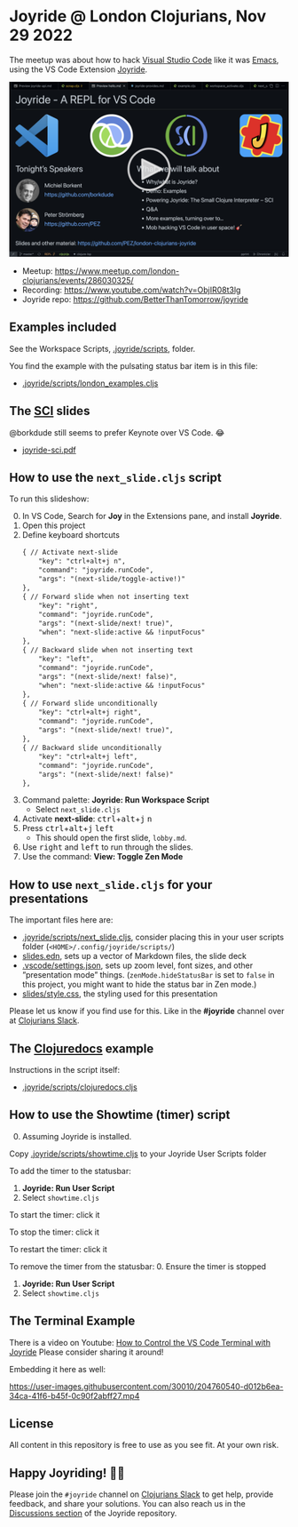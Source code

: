 # Joyride @ London Clojurians, Nov 29 2022

The meetup was about how to hack [Visual Studio Code](https://code.visualstudio.com/) like it was [Emacs](https://www.gnu.org/software/emacs/), using the VS Code Extension [Joyride](https://marketplace.visualstudio.com/items?itemName=betterthantomorrow.joyride).

[![](etc/London%20Clojurians%20Video%20Image.png)](https://www.youtube.com/watch?v=ObjIR08t3lg)

* Meetup: https://www.meetup.com/london-clojurians/events/286030325/
* Recording: https://www.youtube.com/watch?v=ObjIR08t3lg
* Joyride repo: https://github.com/BetterThanTomorrow/joyride

## Examples included

See the Workspace Scripts, [.joyride/scripts](.joyride/scripts), folder.

You find the example with the pulsating status bar item is in this file:
* [.joyride/scripts/london_examples.cljs](.joyride/scripts/london_examples.cljs)

## The [SCI](https://github.com/babashka/sci) slides

@borkdude still seems to prefer Keynote over VS Code. 😂

* [joyride-sci.pdf](joyride-sci.pdf)

## How to use the `next_slide.cljs` script

To run this slideshow:

0. In VS Code, Search for **Joy** in the Extensions pane, and install **Joyride**.
1. Open this project
1. Define keyboard shortcuts
    ```jsonc
    { // Activate next-slide
        "key": "ctrl+alt+j n",
        "command": "joyride.runCode",
        "args": "(next-slide/toggle-active!)"
    },
    { // Forward slide when not inserting text
        "key": "right",
        "command": "joyride.runCode",
        "args": "(next-slide/next! true)",
        "when": "next-slide:active && !inputFocus"
    },
    { // Backward slide when not inserting text
        "key": "left",
        "command": "joyride.runCode",
        "args": "(next-slide/next! false)",
        "when": "next-slide:active && !inputFocus"
    },
    { // Forward slide unconditionally
        "key": "ctrl+alt+j right",
        "command": "joyride.runCode",
        "args": "(next-slide/next! true)",
    },
    { // Backward slide unconditionally
        "key": "ctrl+alt+j left",
        "command": "joyride.runCode",
        "args": "(next-slide/next! false)"
    },
    ```
1. Command palette: **Joyride: Run Workspace Script**
   * Select `next_slide.cljs`
1. Activate **next-slide**: <kbd>ctrl</kbd>+<kbd>alt</kbd>+<kbd>j</kbd> <kbd>n</kbd>
1. Press <kbd>ctrl</kbd>+<kbd>alt</kbd>+<kbd>j</kbd> <kbd>left</kbd>
   * This should open the first slide, `lobby.md`.
1. Use <kbd>right</kbd> and <kbd>left</kbd> to run through the slides.
1. Use the command: **View: Toggle Zen Mode**

## How to use `next_slide.cljs` for your presentations

The important files here are:

* [.joyride/scripts/next_slide.cljs](.joyride/scripts/next_slide.cljs), consider placing this in your user scripts folder (`<HOME>/.config/joyride/scripts/`)
* [slides.edn](slides.edn), sets up a vector of Markdown files, the slide deck
* [.vscode/settings.json](.vscode/settings.json), sets up zoom level, font sizes, and other ”presentation mode” things. (`zenMode.hideStatusBar` is set to `false` in this project, you might want to hide the status bar in Zen mode.)
* [slides/style.css](slides/style.css), the styling used for this presentation

Please let us know if you find use for this. Like in the **#joyride** channel over at [Clojurians Slack](http://clojurians.net).

## The [Clojuredocs](https://clojuredocs.org/) example

Instructions in the script itself:
* [.joyride/scripts/clojuredocs.cljs](.joyride/scripts/clojuredocs.cljs)

## How to use the Showtime (timer) script

0. Assuming Joyride is installed.

Copy [.joyride/scripts/showtime.cljs](.joyride/scripts/showtime.cljs) to your Joyride User Scripts folder

To add the timer to the statusbar:
1. **Joyride: Run User Script**
2. Select `showtime.cljs`

To start the timer: click it

To stop the timer: click it

To restart the timer: click it

To remove the timer from the statusbar:
0. Ensure the timer is stopped
1. **Joyride: Run User Script**
2. Select `showtime.cljs`

## The Terminal Example

There is a video on Youtube: [How to Control the VS Code Terminal with Joyride](https://www.youtube.com/watch?v=BqoIp1YuOic) Please consider sharing it around!

Embedding it here as well:

https://user-images.githubusercontent.com/30010/204760540-d012b6ea-34ca-41f6-b45f-0c90f2abff27.mp4

## License

All content in this repository is free to use as you see fit. At your own risk.

## Happy Joyriding! 🚗💨

Please join the `#joyride` channel on [Clojurians Slack](http://clojurians.net) to get help, provide feedback, and share your solutions. You can also reach us in the [Discussions section](https://github.com/BetterThanTomorrow/joyride/discussions) of the Joyride repository.

